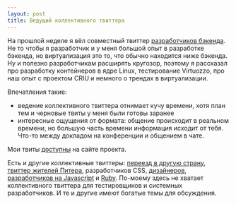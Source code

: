 ```yaml
---
layout: post
title: Ведущий коллективного твиттера
---
```


На прошлой неделе я вёл совместный твиттер [разработчиков
бэкенда](https://twitter.com/backendsecret). Не то чтобы я разработчик и у меня
большой опыт в разработке бэкенда, но виртуализация это то, что обычно находится
ниже бэкенда. Ну и полезно разработчикам расширять кругозор, поэтому я рассказал
про разработку контейнеров в ядре Linux, тестирование Virtuozzo, про наш опыт с
проектом CRIU и немного о трендах в виртуализации.

Впечатления такие:

- ведение коллективного твиттера отнимает кучу времени, хотя план тем и черновые твиты у меня были готовы заранее
- интересные ощущения от формата: общение происходит в реальном времени, но большую часть времени информация
исходит от тебя. Что-то между докладом на конференции и общением в чате.

Мои твиты [доступны](http://backendsecret.ru/estet/) на сайте проекта.

Есть и другие коллективные твиттеры: [переезд в другую страну](https://twitter.com/abroadunderhood),
[твиттер жителей Питера](https://twitter.com/spbunderhood), разработчиков CSS,
[дизайнеров](https://twitter.com/iamspacegray), [разработчиков на Javascript](https://twitter.com/jsunderhood)
и [Ruby](https://twitter.com/rubyunderhood).  По-моему здесь не хватает
коллективного твиттера для тестировщиков и системных разработчиков. И те и
другие имеют богатые темы для обсуждения.
